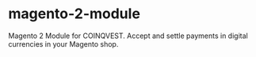 # magento-2-module
Magento 2 Module for COINQVEST. Accept and settle payments in digital currencies in your Magento shop.
